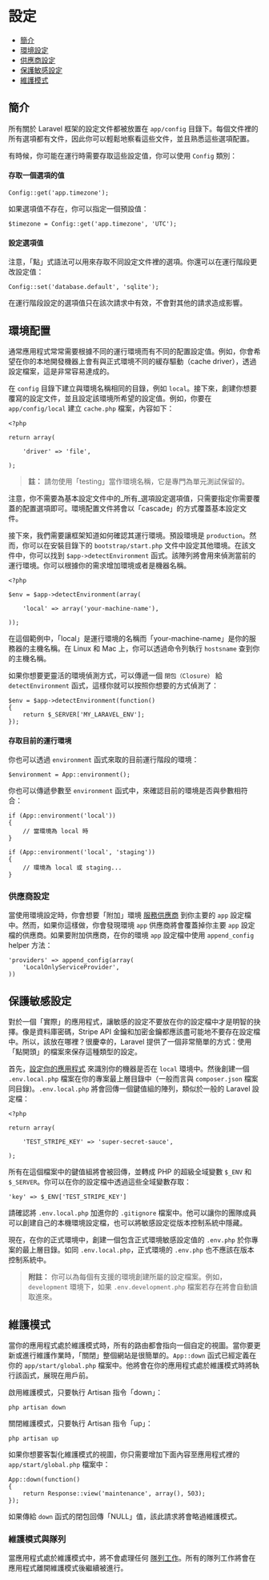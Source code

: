 # 設定

- [簡介](#introduction)
- [環境設定](#environment-configuration)
- [供應商設定](#provider-configuration)
- [保護敏感設定](#protecting-sensitive-configuration)
- [維護模式](#maintenance-mode)

<a name="introduction"></a>
## 簡介

所有關於 Laravel 框架的設定文件都被放置在 `app/config` 目錄下。每個文件裡的所有選項都有文件，因此你可以輕鬆地察看這些文件，並且熟悉這些選項配置。

有時候，你可能在運行時需要存取這些設定值，你可以使用 `Config` 類別：

#### 存取一個選項的值

	Config::get('app.timezone');

如果選項值不存在，你可以指定一個預設值：

	$timezone = Config::get('app.timezone', 'UTC');

#### 設定選項值

注意，「點」式語法可以用來存取不同設定文件裡的選項。你還可以在運行階段更改設定值：

	Config::set('database.default', 'sqlite');

在運行階段設定的選項值只在該次請求中有效，不會對其他的請求造成影響。

<a name="environment-configuration"></a>
## 環境配置
通常應用程式常常需要根據不同的運行環境而有不同的配置設定值。例如，你會希望在你的本地開發機器上會有與正式環境不同的緩存驅動（cache driver），透過設定檔案，這是非常容易達成的。

在 `config` 目錄下建立與環境名稱相同的目錄，例如 `local`。接下來，創建你想要覆寫的設定文件，並且設定該環境所希望的設定值。例如，你要在 `app/config/local` 建立 `cache.php` 檔案，內容如下：

	<?php

	return array(

		'driver' => 'file',

	);

> **註：** 請勿使用「testing」當作環境名稱，它是專門為單元測試保留的。

注意，你不需要為基本設定文件中的_所有_選項設定選項值，只需要指定你需要覆蓋的配置選項即可。環境配置文件將會以「cascade」的方式覆蓋基本設定文件。

接下來，我們需要讓框架知道如何確認其運行環境。預設環境是 `production`。然而，你可以在安裝目錄下的 `bootstrap/start.php` 文件中設定其他環境。在該文件中，你可以找到 `$app->detectEnvironment` 函式。該陣列將會用來偵測當前的運行環境。你可以根據你的需求增加環境或者是機器名稱。

    <?php

    $env = $app->detectEnvironment(array(

        'local' => array('your-machine-name'),

    ));

在這個範例中，「local」是運行環境的名稱而「your-machine-name」是你的服務器的主機名稱。在 Linux 和 Mac 上，你可以透過命令列執行 `hostsname` 查到你的主機名稱。

如果你想要更靈活的環境偵測方式，可以傳遞一個 `閉包（Closure）` 給 `detectEnvironment` 函式，這樣你就可以按照你想要的方式偵測了：

	$env = $app->detectEnvironment(function()
	{
		return $_SERVER['MY_LARAVEL_ENV'];
	});

#### 存取目前的運行環境

你也可以透過 `environment` 函式來取的目前運行階段的環境：

	$environment = App::environment();

你也可以傳遞參數至 `environment` 函式中，來確認目前的環境是否與參數相符合：

	if (App::environment('local'))
	{
		// 當環境為 local 時
	}

	if (App::environment('local', 'staging'))
	{
		// 環境為 local 或 staging...
	}

<a name="provider-configuration"></a>
### 供應商設定

當使用環境設定時，你會想要「附加」環境 [服務供應商](/docs/ioc#service-providers) 到你主要的 `app` 設定檔中。然而，如果你這樣做，你會發現環境 `app` 供應商將會覆蓋掉你主要 `app` 設定檔的供應商。如果要附加供應商，在你的環境 `app` 設定檔中使用 `append_config` helper 方法：

	'providers' => append_config(array(
		'LocalOnlyServiceProvider',
	))

<a name="protecting-sensitive-configuration"></a>
## 保護敏感設定

對於一個「實際」的應用程式，讓敏感的設定不要放在你的設定檔中才是明智的抉擇。像是資料庫密碼，Stripe API 金鑰和加密金鑰都應該盡可能地不要存在設定檔中。所以，該放在哪裡？很慶幸的，Laravel 提供了一個非常簡單的方式：使用「點開頭」的檔案來保存這種類型的設定。

首先，[設定你的應用程式](/docs/configuration#environment-configuration) 來識別你的機器是否在 `local` 環境中。然後創建一個 `.env.local.php` 檔案在你的專案最上層目錄中（一般而言與 `composer.json` 檔案同目錄)。`.env.local.php` 將會回傳一個鍵值組的陣列，類似於一般的 Laravel 設定檔：

	<?php

	return array(

		'TEST_STRIPE_KEY' => 'super-secret-sauce',

	);


所有在這個檔案中的鍵值組將會被回傳，並轉成 PHP 的超級全域變數 `$_ENV` 和 `$_SERVER`。你可以在你的設定檔中透過這些全域變數存取：

	'key' => $_ENV['TEST_STRIPE_KEY']

請確認將 `.env.local.php` 加進你的 `.gitignore` 檔案中。他可以讓你的團隊成員可以創建自己的本機環境設定檔，也可以將敏感設定從版本控制系統中隱藏。

現在，在你的正式環境中，創建一個包含正式環境敏感設定值的 `.env.php` 於你專案的最上層目錄。如同 `.env.local.php`，正式環境的 `.env.php` 也不應該在版本控制系統中。

> **附註：** 你可以為每個有支援的環境創建所屬的設定檔案。例如，`development` 環境下，如果 `.env.development.php` 檔案若存在將會自動讀取進來。

<a name="maintenance-mode"></a>
## 維護模式

當你的應用程式處於維護模式時，所有的路由都會指向一個自定的視圖。當你要更新或進行維護作業時，「關閉」整個網站是很簡單的。`App::down` 函式已經定義在你的 `app/start/global.php` 檔案中。他將會在你的應用程式處於維護模式時將執行該函式，展現在用戶前。

啟用維護模式，只要執行 Artisan 指令「down」：

	php artisan down

關閉維護模式，只要執行 Artisan 指令「up」：

	php artisan up

如果你想要客製化維護模式的視圖，你只需要增加下面內容至應用程式裡的 `app/start/global.php` 檔案中：

	App::down(function()
	{
		return Response::view('maintenance', array(), 503);
	});

如果傳給 `down` 函式的閉包回傳「NULL」值，該此請求將會略過維護模式。

### 維護模式與隊列

當應用程式處於維護模式中，將不會處理任何 [隊列工作](/docs/queues)。所有的隊列工作將會在應用程式離開維護模式後繼續被進行。
